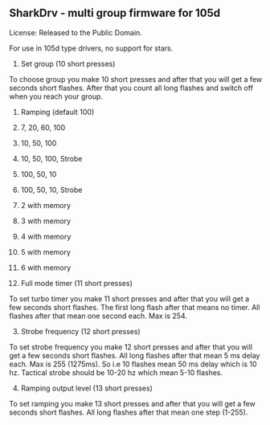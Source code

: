 SharkDrv - multi group firmware for 105d
-----------------------------------------------

License: Released to the Public Domain.

For use in 105d type drivers, no support for stars.

1. Set group (10 short presses)

 To choose group you make 10 short presses and after that you will get a few seconds short flashes.
After that you count all long flashes and switch off when you reach your group.

 1. Ramping (default 100)
 2. 7, 20, 60, 100
 3. 10, 50, 100
 4. 10, 50, 100, Strobe
 5. 100, 50, 10
 6. 100, 50, 10, Strobe
 7. 2 with memory
 8. 3 with memory
 9. 4 with memory
 10. 5 with memory
 11. 6 with memory

2. Full mode timer (11 short presses)

 To set turbo timer you make 11 short presses and after that you will get a few seconds short flashes.
The first long flash after that means no timer. All flashes after that mean one second each. Max is 254.

3. Strobe frequency (12 short presses)

 To set strobe frequency you make 12 short presses and after that you will get a few seconds short flashes.
All long flashes after that mean 5 ms delay each. Max is 255 (1275ms).
So i.e 10 flashes mean 50 ms delay which is 10 hz.
Tactical strobe should be 10-20 hz which mean 5-10 flashes.

4. Ramping output level (13 short presses)

 To set ramping you make 13 short presses and after that you will get a few seconds short flashes.
All long flashes after that mean one step (1-255).

